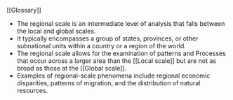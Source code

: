  [[Glossary]]


- The regional scale is an intermediate level of analysis that falls between the local and global scales.
- It typically encompasses a group of states, provinces, or other subnational units within a country or a region of the world.
- The regional scale allows for the examination of patterns and Processes that occur across a larger area than the [[Local scale]] but are not as broad as those at the [[Global scale]].
- Examples of regional-scale phenomena include regional economic disparities, patterns of migration, and the distribution of natural resources.